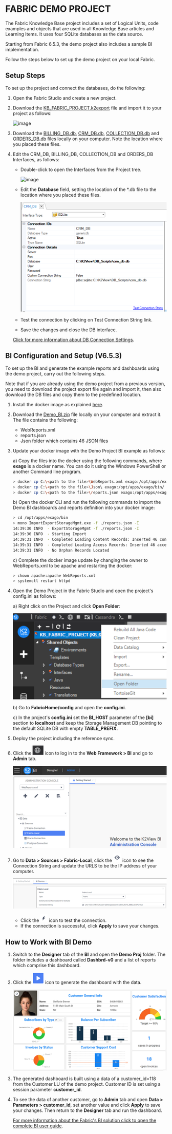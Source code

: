 # FABRIC DEMO PROJECT 

The Fabric Knowledge Base project includes a set of Logical Units, code examples and objects that are used in all Knowledge Base articles and Learning Items. It uses four SQLite databases as the data source. 

Starting from Fabric 6.5.3, the demo project also includes a sample BI implementation. 

Follow the steps below to set up the demo project on your local Fabric.

## Setup Steps

To set up the project and connect the databases, do the following:

1. Open the Fabric Studio and create a new project.

2. Download the [KB_FABRIC_PROJECT.k2export](KB_FABRIC_PROJECT.k2export) file and import it to your project as follows:

    ![image](images/demo_proj_01.PNG)

3. Download the [BILLING_DB.db](Demo_sources/billing_db.db), [CRM_DB.db](Demo_sources/crm_db.db), [COLLECTION_DB.db](Demo_sources/collection_db.db) and [ORDERS_DB.db](Demo_sources/orders_db.db) files locally on your computer. Note the location where you placed these files. 

4. Edit the CRM_DB, BILLING_DB, COLLECTION_DB and ORDERS_DB Interfaces, as follows:
    - Double-click to open the Interfaces from the Project tree.

      ![image](images/demo_proj_02.PNG)


    - Edit the **Database** field, setting the location of the *.db file to the location where you placed these files.

      ![image](images/demo_proj_03.png)

    - Test the connection by clicking on Test Connection String link. 

    - Save the changes and close the DB interface.

    [Click for more information about DB Connection Settings](/articles/05_DB_interfaces/03_DB_interfaces_overview.md).



## BI Configuration and Setup (V6.5.3)

To set up the BI and generate the example reports and dashboards using the demo project, carry out the following steps.

Note that if you are already using the demo project from a previous version, you need to download the project export file again and import it, then also download the DB files and copy them to the predefined location.

1. Install the docker image as explained [here](/articles/98_maintenance_and_operational/BI_Installation/02_BI_Docker_Installation.md).

2. Download the [Demo_BI.zip](Demo_BI.zip) file locally on your computer and extract it. The file contains the following:

   * WebReports.xml
   * reports.json
   * Json folder which contains 46 JSON files

3. Update your docker image with the Demo Project BI example as follows:

   <!--TBD - run the script that will update your docker image with the Demo Project BI example.-->

   a) Copy the files into the docker using the following commands, where **exago** is a docker name. You can do it using the Windows PowerShell or another Command line program.

     ~~~bash
     > docker cp C:\<path to the file>\WebReports.xml exago:/opt/apps/exago/Config
     > docker cp C:\<path to the file>\Json\ exago:/opt/apps/exago/bin/
     > docker cp C:\<path to the file>\reports.json exago:/opt/apps/exago/bin/
     ~~~

   b) Open the docker CLI and run the following commands to import the Demo BI dashboards and reports definition into your docker image:

     ~~~bash
     > cd /opt/apps/exago/bin
     > mono ImportExportStorageMgmt.exe -f ./reports.json -I
     14:39:30 INFO  - ExportStorageMgmt -f ./reports.json -I
     14:39:30 INFO  - Starting Import
     14:39:31 INFO  - Completed Loading Content Records: Inserted 46 content records, and updated 0 content records
     14:39:31 INFO  - Completed Loading Access Records: Inserted 46 access records, and updated 0 access records
     14:39:31 INFO  - No Orphan Records Located
     ~~~

   c) Complete the docker image update by changing the owner to WebReports.xml to be apache and restarting the docker:

   ~~~bash
   > chown apache:apache WebReports.xml
   > systemctl restart httpd
   ~~~

4. Open the Demo Project in the Fabric Studio and open the project's config.ini as follows:

   a) Right click on the Project and click **Open Folder**:

     ![img](images/open_folder.PNG)

   b) Go to **FabricHome/config** and open the **config.ini**.

   c) In the project's **config.ini** set the **BI_HOST** parameter of the **[bi]** section to **localhost** and keep the Storage Management DB pointing to the default SQLite DB with empty **TABLE_PREFIX**.

5. Deploy the project including the reference sync. 

6. Click the ![img](images/web_fr.PNG) icon to log in to the **Web Framework > BI** and go to **Admin** tab.

   ![img](images/bi_admin.PNG)

7. Go to **Data > Sources > Fabric-Local**, click the ![img](images/eye.PNG) icon to see the Connection String and update the URLS to be the IP address of your computer. 

   ![img](images/fabric_local.PNG)

   * Click the ![img](images/test_con.PNG) icon to test the connection.
   * If the connection is successful, click **Apply** to save your changes.

## How to Work with BI Demo

1. Switch to the **Designer** tab of the **BI** and open the **Demo Proj** folder. The folder includes a dashboard called **Dashbrd-v0** and a list of reports which comprise this dashboard.

2. Click the ![img](images/play.PNG) icon to generate the dashboard with the data. 

   ![img](images/dashboard.PNG)

3. The generated dashboard is built using a data of a customer_id=118 from the Customer LU of the demo project. Customer ID is set using a session parameter **customer_id**.

4. To see the data of another customer, go to **Admin** tab and open **Data > Parameters > customer_id**, set another value and click **Apply** to save your changes. Then return to the **Designer** tab and run the dashboard.


   [For more information about the Fabric's BI solution click to open the complete BI user guide](/articles/38_bi_integration/README.md).

